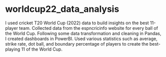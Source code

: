 # worldcup22_data_analysis

I used cricket T20 World Cup (2022) data to build insights on the best 11-player team.
Collected data from the espncricinfo website for every ball of the World Cup.
Following some data transformation and cleaning in Pandas, I created dashboards in PowerBI.
Used various statistics such as average, strike rate, dot ball, and boundary percentage of players to create the best-playing 11 of the World Cup.
